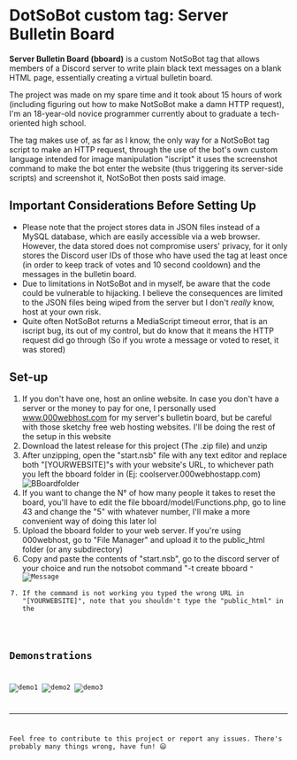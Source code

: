 # DotSoBot custom tag: Server Bulletin Board

**Server Bulletin Board (bboard)** is a custom NotSoBot tag that allows members of a Discord server to write plain black text messages on a blank HTML page, essentially creating a virtual bulletin board.

The project was made on my spare time and it took about 15 hours of work (including figuring out how to make NotSoBot make a damn HTTP request), I'm an 18-year-old novice programmer currently about to graduate a tech-oriented high school.

The tag makes use of, as far as I know, the only way for a NotSoBot tag script to make an HTTP request, through the use of the bot's own custom language intended for image manipulation "iscript" it uses the screenshot command to make the bot enter the website (thus triggering its server-side scripts) and screenshot it, NotSoBot then posts said image.

## Important Considerations Before Setting Up

- Please note that the project stores data in JSON files instead of a MySQL database, which are easily accessible via a web browser. However, the data stored does not compromise users' privacy, for it only stores the Discord user IDs of those who have used the tag at least once (in order to keep track of votes and 10 second cooldown) and the messages in the bulletin board.
- Due to limitations in NotSoBot and in myself, be aware that the code could be vulnerable to hijacking. I believe the consequences are limited to the JSON files being wiped from the server but I don't *really* know, host at your own risk.
- Quite often NotSoBot returns a MediaScript timeout error, that is an iscript bug, its out of my control, but do know that it means the HTTP request did go through (So if you wrote a message or voted to reset, it was stored)

## Set-up

1. If you don't have one, host an online website. In case you don't have a server or the money to pay for one, I personally used www.000webhost.com for my server's bulletin board, but be careful with those sketchy free web hosting websites. I'll be doing the rest of the setup in this website
2. Download the latest release for this project (The .zip file) and unzip
3. After unzipping, open the "start.nsb" file with any text editor and replace both "[YOURWEBSITE]"s with your website's URL, to whichever path you left the bboard folder in (Ej: coolserver.000webhostapp.com)
![BBoardfolder](https://media.discordapp.net/attachments/1089617879122587660/1164740588525080596/image.png?ex=65445034&is=6531db34&hm=796e47a6552bac7d07adbcd21290fbb35c631ea5ecf6447bb956021b2ccfbcd7&=)
4. If you want to change the N° of how many people it takes to reset the board, you'll have to edit the file bboard/model/Functions.php, go to line 43 and change the "5" with whatever number, I'll make a more convenient way of doing this later lol
5. Upload the bboard folder to your web server. If you're using 000webhost, go to "File Manager" and upload it to the public_html folder (or any subdirectory)
6. Copy and paste the contents of "start.nsb", go to the discord server of your choice and run the notsobot command "-t create bboard <code>"
![Message](https://media.discordapp.net/attachments/1089617879122587660/1164736519957921923/image.png?ex=65444c6a&is=6531d76a&hm=9d75bd387cc36f862c7ac4a31e61bc88325ee52a8ea2b3819f3e456627b272c3&=)
7. If the command is not working you typed the wrong URL in "[YOURWEBSITE]", note that you shouldn't type the "public_html" in the 

## Demonstrations
![demo1](https://cdn.discordapp.com/attachments/1089617879122587660/1164744045961158676/image.png?ex=6544536c&is=6531de6c&hm=59ad5162edc0d871900e71e41a923fbb90468870941a69f37d51167875c7a82d&)
![demo2](https://cdn.discordapp.com/attachments/1089617879122587660/1164744235879247993/image.png?ex=65445399&is=6531de99&hm=aa337f7f552ef912bd9a3f5002ea932c820540d1be42726a73911dda76275324&)
![demo3](https://cdn.discordapp.com/attachments/1089617879122587660/1164744421682724884/image.png?ex=654453c6&is=6531dec6&hm=2a7fb0cf376e547d794e2de533240ec8c68602e6a86edfd25be80a72f9b37ebe&)

---

Feel free to contribute to this project or report any issues. There's probably many things wrong, have fun! :smiley: